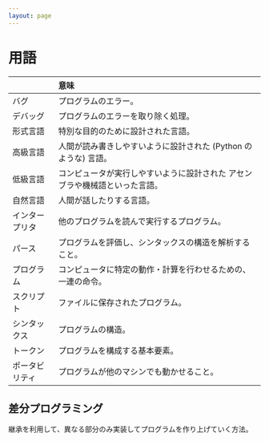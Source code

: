 ```yaml
---
layout: page
---
```


# 用語

| | 意味 |
|:--|:--|
| バグ | プログラムのエラー。 |
| デバッグ | プログラムのエラーを取り除く処理。 |
| 形式言語 | 特別な目的のために設計された言語。 |
| 高級言語 | 人間が読み書きしやすいように設計された (Python のような) 言語。 |
| 低級言語 | コンピュータが実行しやすいように設計された アセンブラや機械語といった言語。 |
| 自然言語 | 人間が話したりする言語。 |
| インタープリタ | 他のプログラムを読んで実行するプログラム。 |
| パース | プログラムを評価し、シンタックスの構造を解析すること。 |
| プログラム | コンピュータに特定の動作・計算を行わせるための、一連の命令。 |
| スクリプト | ファイルに保存されたプログラム。 |
| シンタックス | プログラムの構造。 |
| トークン | プログラムを構成する基本要素。 |
| ポータビリティ | プログラムが他のマシンでも動かせること。 |

## 差分プログラミング

継承を利用して、異なる部分のみ実装してプログラムを作り上げていく方法。



